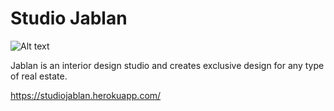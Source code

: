 # Studio Jablan

![Alt text](https://i.imgur.com/owt7YuG.png "Studio Jablan image")

Jablan is an interior design studio and creates exclusive design for any type of real estate.
<br>

https://studiojablan.herokuapp.com/

